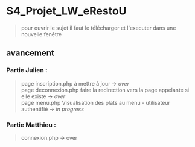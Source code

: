# S4_Projet_LW_eRestoU

>pour ouvrir le sujet il faut le télécharger et l'executer dans une nouvelle fenêtre

## avancement

### Partie Julien :
> page inscription.php à mettre à jour -> _over_<br>
> page deconnexion.php faire la redirection vers la page appelante si elle existe -> _over_<br>
> page menu.php Visualisation des plats au menu - utilisateur authentifié -> _in progress_<br>


### Partie Matthieu :

>connexion.php ->  over<br>

